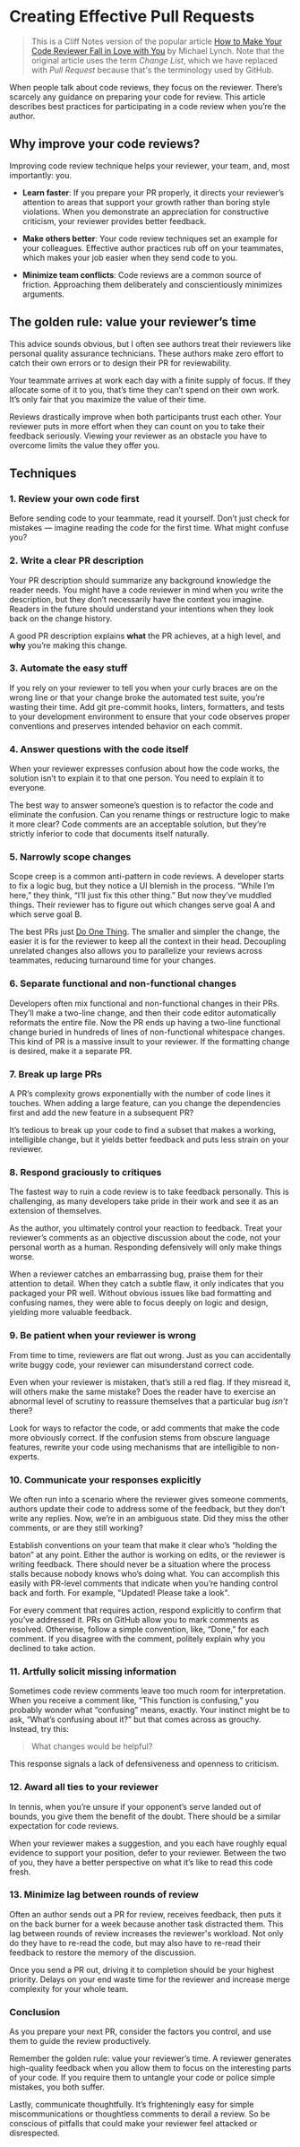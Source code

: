 # Creating Effective Pull Requests

> This is a Cliff Notes version of the popular article
> [How to Make Your Code Reviewer Fall in Love with You](https://mtlynch.io/code-review-love/)
> by Michael Lynch. Note that the original article uses the term _Change List_,
> which we have replaced with _Pull Request_ because that's the terminology used
> by GitHub.

When people talk about code reviews, they focus on the reviewer. There’s
scarcely any guidance on preparing your code for review. This article describes
best practices for participating in a code review when you’re the author.

## Why improve your code reviews?

Improving code review technique helps your reviewer, your team, and, most
importantly: you.

- **Learn faster**: If you prepare your PR properly, it directs your reviewer’s
  attention to areas that support your growth rather than boring style
  violations. When you demonstrate an appreciation for constructive criticism,
  your reviewer provides better feedback.

- **Make others better**: Your code review techniques set an example for your
  colleagues. Effective author practices rub off on your teammates, which makes
  your job easier when they send code to you.

- **Minimize team conflicts**: Code reviews are a common source of friction.
  Approaching them deliberately and conscientiously minimizes arguments.

## The golden rule: value your reviewer’s time

This advice sounds obvious, but I often see authors treat their reviewers like
personal quality assurance technicians. These authors make zero effort to catch
their own errors or to design their PR for reviewability.

Your teammate arrives at work each day with a finite supply of focus. If they
allocate some of it to you, that’s time they can’t spend on their own work. It’s
only fair that you maximize the value of their time.

Reviews drastically improve when both participants trust each other. Your
reviewer puts in more effort when they can count on you to take their feedback
seriously. Viewing your reviewer as an obstacle you have to overcome limits the
value they offer you.

## Techniques

### 1. Review your own code first

Before sending code to your teammate, read it yourself. Don’t just check for
mistakes — imagine reading the code for the first time. What might confuse you?

### 2. Write a clear PR description

Your PR description should summarize any background knowledge the reader needs.
You might have a code reviewer in mind when you write the description, but they
don’t necessarily have the context you imagine. Readers in the future should
understand your intentions when they look back on the change history.

A good PR description explains **what** the PR achieves, at a high level, and
**why** you’re making this change.

### 3. Automate the easy stuff

If you rely on your reviewer to tell you when your curly braces are on the wrong
line or that your change broke the automated test suite, you’re wasting their
time. Add git pre-commit hooks, linters, formatters, and tests to your
development environment to ensure that your code observes proper conventions and
preserves intended behavior on each commit.

### 4. Answer questions with the code itself

When your reviewer expresses confusion about how the code works, the solution
isn’t to explain it to that one person. You need to explain it to everyone.

The best way to answer someone’s question is to refactor the code and eliminate
the confusion. Can you rename things or restructure logic to make it more clear?
Code comments are an acceptable solution, but they’re strictly inferior to code
that documents itself naturally.

### 5. Narrowly scope changes

Scope creep is a common anti-pattern in code reviews. A developer starts to fix
a logic bug, but they notice a UI blemish in the process. “While I’m here,” they
think, “I’ll just fix this other thing.” But now they’ve muddled things. Their
reviewer has to figure out which changes serve goal A and which serve goal B.

The best PRs just
[Do One Thing](https://blog.codinghorror.com/curlys-law-do-one-thing/). The
smaller and simpler the change, the easier it is for the reviewer to keep all
the context in their head. Decoupling unrelated changes also allows you to
parallelize your reviews across teammates, reducing turnaround time for your
changes.

### 6. Separate functional and non-functional changes

Developers often mix functional and non-functional changes in their PRs. They’ll
make a two-line change, and then their code editor automatically reformats the
entire file. Now the PR ends up having a two-line functional change buried in
hundreds of lines of non-functional whitespace changes. This kind of PR is a
massive insult to your reviewer. If the formatting change is desired, make it a
separate PR.

### 7. Break up large PRs

A PR’s complexity grows exponentially with the number of code lines it touches.
When adding a large feature, can you change the dependencies first and add the
new feature in a subsequent PR?

It’s tedious to break up your code to find a subset that makes a working,
intelligible change, but it yields better feedback and puts less strain on your
reviewer.

### 8. Respond graciously to critiques

The fastest way to ruin a code review is to take feedback personally. This is
challenging, as many developers take pride in their work and see it as an
extension of themselves.

As the author, you ultimately control your reaction to feedback. Treat your
reviewer’s comments as an objective discussion about the code, not your personal
worth as a human. Responding defensively will only make things worse.

When a reviewer catches an embarrassing bug, praise them for their attention to
detail. When they catch a subtle flaw, it only indicates that you packaged your
PR well. Without obvious issues like bad formatting and confusing names, they
were able to focus deeply on logic and design, yielding more valuable feedback.

### 9. Be patient when your reviewer is wrong

From time to time, reviewers are flat out wrong. Just as you can accidentally
write buggy code, your reviewer can misunderstand correct code.

Even when your reviewer is mistaken, that’s still a red flag. If they misread
it, will others make the same mistake? Does the reader have to exercise an
abnormal level of scrutiny to reassure themselves that a particular bug _isn’t_
there?

Look for ways to refactor the code, or add comments that make the code more
obviously correct. If the confusion stems from obscure language features,
rewrite your code using mechanisms that are intelligible to non-experts.

### 10. Communicate your responses explicitly

We often run into a scenario where the reviewer gives someone comments, authors
update their code to address some of the feedback, but they don’t write any
replies. Now, we’re in an ambiguous state. Did they miss the other comments, or
are they still working?

Establish conventions on your team that make it clear who’s “holding the baton”
at any point. Either the author is working on edits, or the reviewer is writing
feedback. There should never be a situation where the process stalls because
nobody knows who’s doing what. You can accomplish this easily with PR-level
comments that indicate when you’re handing control back and forth. For example,
"Updated! Please take a look".

For every comment that requires action, respond explicitly to confirm that
you’ve addressed it. PRs on GitHub allow you to mark comments as resolved.
Otherwise, follow a simple convention, like, “Done,” for each comment. If you
disagree with the comment, politely explain why you declined to take action.

### 11. Artfully solicit missing information

Sometimes code review comments leave too much room for interpretation. When you
receive a comment like, “This function is confusing,” you probably wonder what
“confusing” means, exactly. Your instinct might be to ask, “What’s confusing
about it?” but that comes across as grouchy. Instead, try this:

> What changes would be helpful?

This response signals a lack of defensiveness and openness to criticism.

### 12. Award all ties to your reviewer

In tennis, when you’re unsure if your opponent’s serve landed out of bounds, you
give them the benefit of the doubt. There should be a similar expectation for
code reviews.

When your reviewer makes a suggestion, and you each have roughly equal evidence
to support your position, defer to your reviewer. Between the two of you, they
have a better perspective on what it’s like to read this code fresh.

### 13. Minimize lag between rounds of review

Often an author sends out a PR for review, receives feedback, then puts it on
the back burner for a week because another task distracted them. This lag
between rounds of review increases the reviewer's workload. Not only do they
have to re-read the code, but may also have to re-read their feedback to restore
the memory of the discussion.

Once you send a PR out, driving it to completion should be your highest
priority. Delays on your end waste time for the reviewer and increase merge
complexity for your whole team.

### Conclusion

As you prepare your next PR, consider the factors you control, and use them to
guide the review productively.

Remember the golden rule: value your reviewer’s time. A reviewer generates
high-quality feedback when you allow them to focus on the interesting parts of
your code. If you require them to untangle your code or police simple mistakes,
you both suffer.

Lastly, communicate thoughtfully. It’s frighteningly easy for simple
miscommunications or thoughtless comments to derail a review. So be conscious of
pitfalls that could make your reviewer feel attacked or disrespected.
